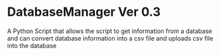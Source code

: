 # DatabaseManager Ver 0.3
A Python Script that allows the script to get information from a database and can convert database information into 
a csv file and uploads csv file into the database

